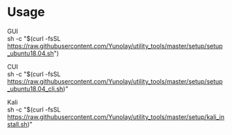 # Usage
GUI  
sh -c "$(curl -fsSL https://raw.githubusercontent.com/Yunolay/utility_tools/master/setup/setup_ubuntu18.04.sh")

CUI  
sh -c "$(curl -fsSL https://raw.githubusercontent.com/Yunolay/utility_tools/master/setup/setup_ubuntu18.04_cli.sh)"

Kali  
sh -c "$(curl -fsSL https://raw.githubusercontent.com/Yunolay/utility_tools/master/setup/kali_install.sh)"
